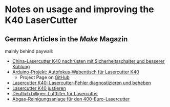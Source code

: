 # Notes on usage and improving the K40 LaserCutter

## German Articles in the *Make* Magazin
mainly behind paywall:
- [China-Lasercutter K40 nachrüsten mit Sicherheitsschalter und besserer Kühlung](https://www.heise.de/ratgeber/China-Lasercutter-K40-nachruesten-mit-Sicherheitsschalter-und-besserer-Kuehlung-4291270.html)
- [Arduino-Projekt: Autofokus-Wabentisch für Lasercutter K40 ](https://www.heise.de/ratgeber/Arduino-Projekt-Autofokus-Wabentisch-fuer-Lasercutter-K40-6044015.html)
  - Project Page on [GitHub](https://github.com/MakeMagazinDE/Wabentisch)
- [Lasercutter K40: Lasercutter-Fehler diagnostizieren und beheben](https://www.heise.de/ratgeber/Lasercutter-K40-Lasercutter-Fehler-diagnostizieren-und-beheben-6163208.html)
- [Lasercutter K40 justieren](https://www.heise.de/select/make/2021/4/2113213584260524312)
- [Deutlich billiger: Luftfilter für Lasercutter](https://www.heise.de/news/Deutlich-billiger-Luftfilter-fuer-Lasercutter-6147310.html)
- [Abgas-Reinigungsanlage für den 400-Euro-Lasercutter](https://www.heise.de/ratgeber/Abgas-Reinigungsanlage-fuer-den-400-Euro-Lasercutter-4182088.html)
